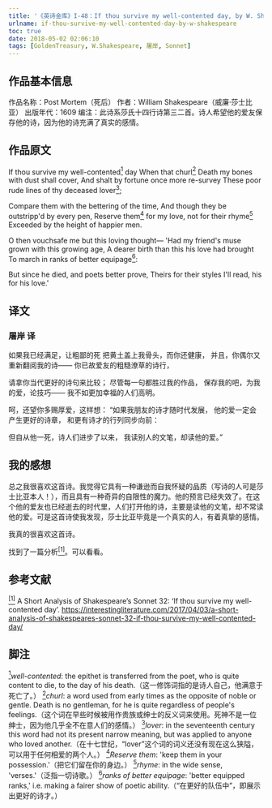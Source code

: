 ```yaml
---
title: '《英诗金库》I-48：If thou survive my well-contented day, by W. Shakespeare'
urlname: if-thou-survive-my-well-contented-day-by-w-shakespeare
toc: true
date: 2018-05-02 02:06:10
tags: [GoldenTreasury, W.Shakespeare, 屠岸, Sonnet]
---
```


## 作品基本信息

作品名称：Post Mortem（死后）
作者：William Shakespeare（威廉·莎士比亚）
出版年代：1609
编注：此诗系莎氏十四行诗第三二首。诗人希望他的爱友保存他的诗，因为他的诗充满了真实的感情。

## 作品原文

If thou survive my well-contented<a href="#note1" id="note1ref"><sup>1</sup></a> day
When that churl<a href="#note2" id="note2ref"><sup>2</sup></a> Death my bones with dust shall cover,
And shalt by fortune once more re-survey
These poor rude lines of thy deceased lover<a href="#note3" id="note3ref"><sup>3</sup></a>;

Compare them with the bettering of the time,
And though they be outstripp'd by every pen,
Reserve them<a href="#note4" id="note4ref"><sup>4</sup></a> for my love, not for their rhyme<a href="#note5" id="note5ref"><sup>5</sup></a>
Exceeded by the height of happier men.

O then vouchsafe me but this loving thought—
'Had my friend's muse grown with this growing age,
A dearer birth than this his love had brought
To march in ranks of better equipage<a href="#note6" id="note6ref"><sup>6</sup></a>:

But since he died, and poets better prove,
Theirs for their styles I'll read, his for his love.'

## 译文
### 屠岸 译
如果我已经满足，让粗鄙的死
把黄土盖上我骨头，而你还健康，
并且，你偶尔又重新翻阅我的诗——
你已故爱友的粗糙潦草的诗行，

请拿你当代更好的诗句来比较；
尽管每一句都胜过我的作品，
保存我的吧，为我的爱，论技巧——
我不如更加幸福的人们高明。

呵，还望你多赐厚爱，这样想：
“如果我朋友的诗才随时代发展，
他的爱一定会产生更好的诗章，
和更有诗才的行列同步向前：

但自从他一死，诗人们进步了以来，
我读别人的文笔，却读他的爱。”

## 我的感想

总之我很喜欢这首诗。我觉得它具有一种谦逊而自我怀疑的品质（写诗的人可是莎士比亚本人！），而且具有一种奇异的自限性的魔力。他的预言已经失效了。在这个他的爱友也已经逝去的时代里，人们打开他的诗，主要是读他的文笔，却不常读他的爱。可是这首诗使我发现，莎士比亚毕竟是一个真实的人，有着真挚的感情。

我真的很喜欢这首诗。

找到了一篇分析<a href="#bib1" id="bib1ref"><sup>[1]</sup></a>。可以看看。

## 参考文献
<a id="bib1" href="#bib1ref"><sup>[1]</sup></a> A Short Analysis of Shakespeare’s Sonnet 32: ‘If thou survive my well-contented day’. https://interestingliterature.com/2017/04/03/a-short-analysis-of-shakespeares-sonnet-32-if-thou-survive-my-well-contented-day/

## 脚注
<a id="note1" href="#note1ref"><sup>1</sup></a>*well-contented*: the epithet is transferred from the poet, who is quite content to die, to the day of his death.（这一修饰词指的是诗人自己，他满意于死亡了。）
<a id="note2" href="#note2ref"><sup>2</sup></a>*churl*: a word used from early times as the opposite of noble or gentle. Death is no gentleman, for he is quite regardless of people's feelings.（这个词在早些时候被用作贵族或绅士的反义词来使用。死神不是一位绅士，因为他几乎全不在意人们的感情。）
<a id="note3" href="#note3ref"><sup>3</sup></a>*lover*: in the seventeenth century this word had not its present narrow meaning, but was applied to anyone who loved another.（在十七世纪，“lover”这个词的词义还没有现在这么狭隘，可以用于任何相爱的两个人。）
<a id="note4" href="#note4ref"><sup>4</sup></a>*Reserve them*: 'keep them in your possession.'（把它们留在你的身边。）
<a id="note5" href="#note5ref"><sup>5</sup></a>*rhyme*: in the wide sense, 'verses.'（泛指一切诗歌。）
<a id="note6" href="#note6ref"><sup>6</sup></a>*ranks of better equipage*: 'better equipped ranks,' i.e. making a fairer show of poetic ability.（“在更好的队伍中”，即展示出更好的诗才。）
